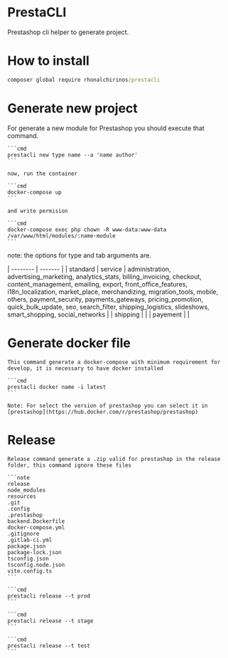  
# PrestaCLI 

Prestashop cli helper to generate project.

# How to install

```cmd
composer global require rhonalchirinos/prestacli
```

# Generate new project 

For generate a new module for Prestashop you should execute that command. 

    ```cmd 
    prestacli new type name --a 'name author' 
    ``` 

    now, run the container 

    ```cmd 
    docker-compose up
    ```

    and write permision 

    ```cmd 
    docker-compose exec php chown -R www-data:www-data /var/www/html/modules/:name-module
    ```
 
note: the options for type and tab arguments are. 

| -------- | ------- |
| standard \| service | administration, advertising_marketing, analytics_stats, billing_invoicing, checkout, content_management, emailing, export, front_office_features, i18n_localization, market_place, merchandizing, migration_tools, mobile, others, payment_security, payments_gateways, pricing_promotion, quick_bulk_update, seo, search_filter, shipping_logistics, slideshows, smart_shopping, social_networks     |
| shipping |     |
| payement |     | 

# Generate docker file 

    This command generate a docker-compose with minimum requirement for develop, it is necessary to have docker installed
 
    ```cmd 
    prestacli docker name -i latest
    ```

    Note: For select the version of prestashop you can select it in [prestashop](https://hub.docker.com/r/prestashop/prestashop)

# Release 

    Release command generate a .zip valid for prestashop in the release folder, this command ignore these files   

    ```note
    release
    node_modules
    resources
    .git
    .config
    .prestashop
    backend.Dockerfile
    docker-compose.yml
    .gitignore
    .gitlab-ci.yml
    package.json
    package-lock.json
    tsconfig.json
    tsconfig.node.json
    vite.config.ts
    ```

    ```cmd
    prestacli release --t prod
    ```
    
    ```cmd
    prestacli release --t stage
    ```

    ```cmd
    prestacli release --t test
    ```